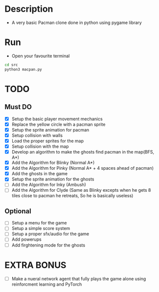 # Description

- A very basic Pacman clone done in python using pygame library

# Run

- Open your favourite terminal

```bash
cd src
python3 macpan.py
```

# TODO

## Must DO

- [X] Setup the basic player movement mechanics
- [X] Replace the yellow circle with a pacman sprite
- [X] Setup the sprite animation for pacman
- [X] Setup collision with walls
- [X] Load the proper sprites for the map
- [X] Setup collision with the map
- [X] Develop an algorithm to make the ghosts find pacman in the map(BFS, A*)
- [X] Add the Algorithm for Blinky (Normal A*)
- [X] Add the Algorithm for Pinky (Normal A* + 4 spaces ahead of pacman)
- [X] Add the ghosts in the game
- [X] Setup the sprite animation for the ghosts
- [ ] Add the Algorithm for Inky (Ambush)
- [ ] Add the Algorithm for Clyde (Same as Blinky excepts when he gets 8 tiles close to pacman he retreats, So he is basically useless)

## Optional

- [ ] Setup a menu for the game
- [ ] Setup a simple score system
- [ ] Setup a proper sfx/audio for the game
- [ ] Add powerups
- [ ] Add firghtening mode for the ghosts

# EXTRA BONUS

- [ ] Make a nueral network agent that fully plays the game alone using reinforcment learning and PyTorch
